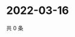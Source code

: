 # 2022-03-16

共 0 条

<!-- BEGIN WEIBO -->
<!-- 最后更新时间 Wed Mar 16 2022 23:01:05 GMT+0800 (China Standard Time) -->

<!-- END WEIBO -->

